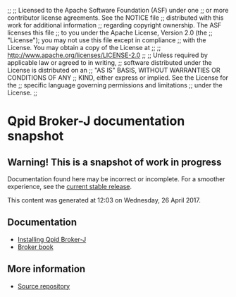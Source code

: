 ;;
;; Licensed to the Apache Software Foundation (ASF) under one
;; or more contributor license agreements.  See the NOTICE file
;; distributed with this work for additional information
;; regarding copyright ownership.  The ASF licenses this file
;; to you under the Apache License, Version 2.0 (the
;; "License"); you may not use this file except in compliance
;; with the License.  You may obtain a copy of the License at
;; 
;;   http://www.apache.org/licenses/LICENSE-2.0
;; 
;; Unless required by applicable law or agreed to in writing,
;; software distributed under the License is distributed on an
;; "AS IS" BASIS, WITHOUT WARRANTIES OR CONDITIONS OF ANY
;; KIND, either express or implied.  See the License for the
;; specific language governing permissions and limitations
;; under the License.
;;

# Qpid Broker-J documentation snapshot

<div class="feature" markdown="1">

## Warning! This is a snapshot of work in progress

Documentation found here may be incorrect or incomplete.  For a
smoother experience, see the [current stable
release]({{current_broker_j_release_url}}/index.html).

This content was generated at 12:03  on Wednesday, 26 April 2017.

</div>

## Documentation


<div class="two-column" markdown="1">

 - [Installing Qpid Broker-J](java-broker/book/Java-Broker-Installation.html)
 - [Broker book](java-broker/book/index.html)

</div>


## More information

 - [Source repository](https://git-wip-us.apache.org/repos/asf/qpid-broker-j.git)
